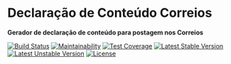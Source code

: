 # Declaração de Conteúdo Correios

**Gerador de declaração de conteúdo para postagem nos Correios**

[![Build Status](https://travis-ci.org/click4web/declaracao-conteudo-correios.svg?branch=master)](https://travis-ci.org/click4web/declaracao-conteudo-correios)
[![Maintainability](https://api.codeclimate.com/v1/badges/a94d0d7710163ec16aec/maintainability)](https://codeclimate.com/github/click4web/declaracao-conteudo-correios/maintainability)
[![Test Coverage](https://api.codeclimate.com/v1/badges/a94d0d7710163ec16aec/test_coverage)](https://codeclimate.com/github/click4web/declaracao-conteudo-correios/test_coverage)
[![Latest Stable Version](https://poser.pugx.org/click4web/declaracao-conteudo-correios/v/stable)](https://packagist.org/packages/click4web/declaracao-conteudo-correios)
[![Latest Unstable Version](https://poser.pugx.org/click4web/declaracao-conteudo-correios/v/unstable)](https://packagist.org/packages/click4web/declaracao-conteudo-correios)
[![License](https://poser.pugx.org/click4web/declaracao-conteudo-correios/license)](https://packagist.org/packages/click4web/declaracao-conteudo-correios)
